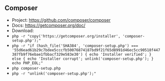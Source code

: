 Composer
--------
- Project: https://github.com/composer/composer
- Docs: https://getcomposer.org/doc/
- Download:
- `php -r "copy('https://getcomposer.org/installer', 'composer-setup.php');"`
- `php -r "if (hash_file('SHA384', 'composer-setup.php') === '55d6ead61b29c7bdee5cccfb50076874187bd9f21f65d8991d46ec5cc90518f447387fb9f76ebae1fbbacf329e583e30') { echo 'Installer verified'; } else { echo 'Installer corrupt'; unlink('composer-setup.php'); } echo PHP_EOL;"`
- `php composer-setup.php`
- `php -r "unlink('composer-setup.php');"`
